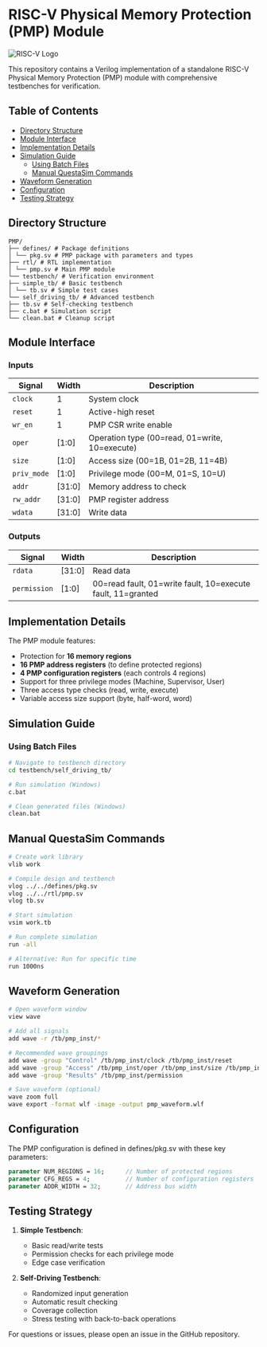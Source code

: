 # RISC-V Physical Memory Protection (PMP) Module

![RISC-V Logo](https://riscv.org/wp-content/uploads/2019/12/riscv-logo-1.png)

This repository contains a Verilog implementation of a standalone RISC-V Physical Memory Protection (PMP) module with comprehensive testbenches for verification.

## Table of Contents
- [Directory Structure](#directory-structure)
- [Module Interface](#module-interface)
- [Implementation Details](#implementation-details)
- [Simulation Guide](#simulation-guide)
  - [Using Batch Files](#using-batch-files)
  - [Manual QuestaSim Commands](#manual-questasim-commands)
- [Waveform Generation](#waveform-generation)
- [Configuration](#configuration)
- [Testing Strategy](#testing-strategy)

## Directory Structure
    PMP/
    ├── defines/ # Package definitions
    │ └── pkg.sv # PMP package with parameters and types
    ├── rtl/ # RTL implementation
    │ └── pmp.sv # Main PMP module
    └── testbench/ # Verification environment
    ├── simple_tb/ # Basic testbench
    │ └── tb.sv # Simple test cases
    └── self_driving_tb/ # Advanced testbench
    ├── tb.sv # Self-checking testbench
    ├── c.bat # Simulation script
    └── clean.bat # Cleanup script

## Module Interface

### Inputs
| Signal      | Width  | Description                          |
|-------------|--------|--------------------------------------|
| `clock`     | 1      | System clock                         |
| `reset`     | 1      | Active-high reset                    |
| `wr_en`     | 1      | PMP CSR write enable                 |
| `oper`      | [1:0]  | Operation type (00=read, 01=write, 10=execute) |
| `size`      | [1:0]  | Access size (00=1B, 01=2B, 11=4B)    |
| `priv_mode` | [1:0]  | Privilege mode (00=M, 01=S, 10=U)    |
| `addr`      | [31:0] | Memory address to check              |
| `rw_addr`   | [31:0] | PMP register address                 |
| `wdata`     | [31:0] | Write data                           |

### Outputs
| Signal       | Width  | Description                          |
|--------------|--------|--------------------------------------|
| `rdata`      | [31:0] | Read data                            |
| `permission` | [1:0]  | 00=read fault, 01=write fault, 10=execute fault, 11=granted |

## Implementation Details

The PMP module features:
- Protection for **16 memory regions**
- **16 PMP address registers** (to define protected regions)
- **4 PMP configuration registers** (each controls 4 regions)
- Support for three privilege modes (Machine, Supervisor, User)
- Three access type checks (read, write, execute)
- Variable access size support (byte, half-word, word)

## Simulation Guide

### Using Batch Files

```bash
# Navigate to testbench directory
cd testbench/self_driving_tb/

# Run simulation (Windows)
c.bat

# Clean generated files (Windows)
clean.bat

```
## Manual QuestaSim Commands

```bash
# Create work library
vlib work

# Compile design and testbench
vlog ../../defines/pkg.sv
vlog ../../rtl/pmp.sv
vlog tb.sv

# Start simulation
vsim work.tb

# Run complete simulation
run -all

# Alternative: Run for specific time
run 1000ns
```

## Waveform Generation

```bash
# Open waveform window
view wave

# Add all signals
add wave -r /tb/pmp_inst/*

# Recommended wave groupings
add wave -group "Control" /tb/pmp_inst/clock /tb/pmp_inst/reset
add wave -group "Access" /tb/pmp_inst/oper /tb/pmp_inst/size /tb/pmp_inst/addr
add wave -group "Results" /tb/pmp_inst/permission

# Save waveform (optional)
wave zoom full
wave export -format wlf -image -output pmp_waveform.wlf
```

## Configuration
The PMP configuration is defined in defines/pkg.sv with these key parameters:

```systemverilog
parameter NUM_REGIONS = 16;      // Number of protected regions
parameter CFG_REGS = 4;          // Number of configuration registers
parameter ADDR_WIDTH = 32;       // Address bus width
```

## Testing Strategy
1. **Simple Testbench**:
   - Basic read/write tests
   - Permission checks for each privilege mode
   - Edge case verification

2. **Self-Driving Testbench**:
   - Randomized input generation
   - Automatic result checking
   - Coverage collection
   - Stress testing with back-to-back operations

For questions or issues, please open an issue in the GitHub repository.